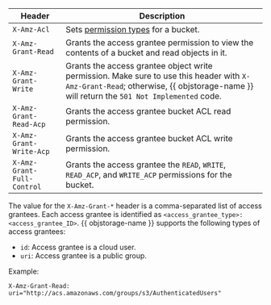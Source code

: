 Header | Description
--- | ---
`X-Amz-Acl` | Sets [permission types](../concepts/acl.md#permissions-types) for a bucket.
`X-Amz-Grant-Read` | Grants the access grantee permission to view the contents of a bucket and read objects in it.
`X-Amz-Grant-Write` | Grants the access grantee object write permission. Make sure to use this header with `X-Amz-Grant-Read`; otherwise, {{ objstorage-name }} will return the `501 Not Implemented` code.
`X-Amz-Grant-Read-Acp` | Grants the access grantee bucket ACL read permission.
`X-Amz-Grant-Write-Acp` | Grants the access grantee bucket ACL write permission.
`X-Amz-Grant-Full-Control` | Grants the access grantee the `READ`, `WRITE`, `READ_ACP`, and `WRITE_ACP` permissions for the bucket.

The value for the `X-Amz-Grant-*` header is a comma-separated list of access grantees. Each access grantee is identified as `<access_grantee_type>:<access_grantee_ID>`. {{ objstorage-name }} supports the following types of access grantees:
* `id`: Access grantee is a cloud user.
* `uri`: Access grantee is a public group.

Example:

```http
X-Amz-Grant-Read: uri="http://acs.amazonaws.com/groups/s3/AuthenticatedUsers"
```